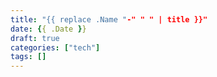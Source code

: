 ```yaml
---
title: "{{ replace .Name "-" " " | title }}"
date: {{ .Date }}
draft: true
categories: ["tech"]
tags: []
---
```

